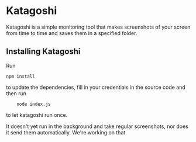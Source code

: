 # Katagoshi
Katagoshi is a simple monitoring tool that makes screenshots of your screen from time to time and saves them in a specified folder.

## Installing Katagoshi
Run

	npm install

to update the dependencies, fill in your credentials in the source code and then run

````
	node index.js
````
to let katagoshi run once.

It doesn't yet run in the background and take regular screenshots, nor does it send them automatically.
We're working on that.
